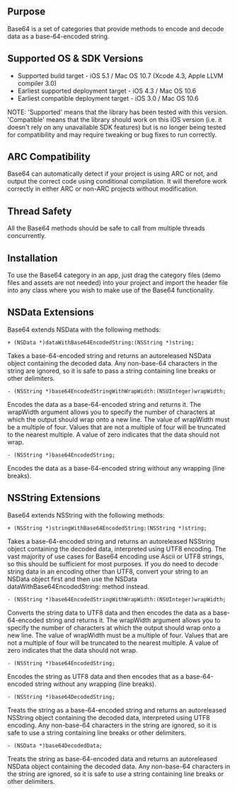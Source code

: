 Purpose
--------------

Base64 is a set of categories that provide methods to encode and decode data as a base-64-encoded string.


Supported OS & SDK Versions
-----------------------------

* Supported build target - iOS 5.1 / Mac OS 10.7 (Xcode 4.3, Apple LLVM compiler 3.0)
* Earliest supported deployment target - iOS 4.3 / Mac OS 10.6
* Earliest compatible deployment target - iOS 3.0 / Mac OS 10.6

NOTE: 'Supported' means that the library has been tested with this version. 'Compatible' means that the library should work on this iOS version (i.e. it doesn't rely on any unavailable SDK features) but is no longer being tested for compatibility and may require tweaking or bug fixes to run correctly.


ARC Compatibility
------------------

Base64 can automatically detect if your project is using ARC or not, and output the correct code using conditional compilation. It will therefore work correctly in either ARC or non-ARC projects without modification.


Thread Safety
--------------

All the Base64 methods should be safe to call from multiple threads concurrently.


Installation
--------------

To use the Base64 category in an app, just drag the category files (demo files and assets are not needed) into your project and import the header file into any class where you wish to make use of the Base64 functionality.


NSData Extensions
----------------------

Base64 extends NSData with the following methods:

    + (NSData *)dataWithBase64EncodedString:(NSString *)string;
    
Takes a base-64-encoded string and returns an autoreleased NSData object containing the decoded data. Any non-base-64 characters in the string are ignored, so it is safe to pass a string containing line breaks or other delimiters.

    - (NSString *)base64EncodedStringWithWrapWidth:(NSUInteger)wrapWidth;
    
Encodes the data as a base-64-encoded string and returns it. The wrapWidth argument allows you to specify the number of characters at which the output should wrap onto a new line. The value of wrapWidth must be a multiple of four. Values that are not a multiple of four will be truncated to the nearest multiple. A value of zero indicates that the data should not wrap.
    
    - (NSString *)base64EncodedString;
    
Encodes the data as a base-64-encoded string without any wrapping (line breaks).


NSString Extensions
----------------------

Base64 extends NSString with the following methods:

    + (NSString *)stringWithBase64EncodedString:(NSString *)string;
    
Takes a base-64-encoded string and returns an autoreleased NSString object containing the decoded data, interpreted using UTF8 encoding. The vast majority of use cases for Base64 encoding use Ascii or UTF8 strings, so this should be sufficient for most purposes. If you do need to decode string data in an encoding other than UTF8, convert your string to an NSData object first and then use the NSData dataWithBase64EncodedString: method instead.

    - (NSString *)base64EncodedStringWithWrapWidth:(NSUInteger)wrapWidth;
    
Converts the string data to UTF8 data and then encodes the data as a base-64-encoded string and returns it. The wrapWidth argument allows you to specify the number of characters at which the output should wrap onto a new line. The value of wrapWidth must be a multiple of four. Values that are not a multiple of four will be truncated to the nearest multiple. A value of zero indicates that the data should not wrap.
    
    - (NSString *)base64EncodedString;
    
Encodes the string as UTF8 data and then encodes that as a base-64-encoded string without any wrapping (line breaks).

    - (NSString *)base64DecodedString;
    
Treats the string as a base-64-encoded string and returns an autoreleased NSString object containing the decoded data, interpreted using UTF8 encoding. Any non-base-64 characters in the string are ignored, so it is safe to use a string containing line breaks or other delimiters.

    - (NSData *)base64DecodedData;

Treats the string as base-64-encoded data and returns an autoreleased NSData object containing the decoded data. Any non-base-64 characters in the string are ignored, so it is safe to use a string containing line breaks or other delimiters.